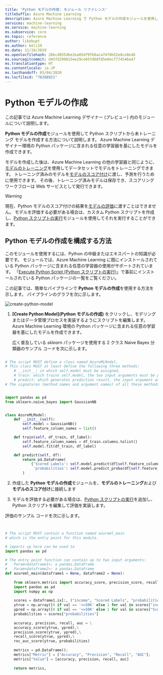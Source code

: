 ```yaml
---
title: 'Python モデルの作成: モジュール リファレンス'
titleSuffix: Azure Machine Learning
description: Azure Machine Learning で Python モデルの作成モジュールを使用して、カスタム モデルまたはデータ処理モジュールを作成する方法について学習します。
services: machine-learning
ms.service: machine-learning
ms.subservice: core
ms.topic: reference
author: likebupt
ms.author: keli19
ms.date: 11/19/2019
ms.openlocfilehash: 26bcd855dbe2ea85df9fb6aca74f8b52e8ce8e46
ms.sourcegitcommit: d45fd299815ee29ce65fd68fd5e0ecf774546a47
ms.translationtype: HT
ms.contentlocale: ja-JP
ms.lasthandoff: 03/04/2020
ms.locfileid: "78268921"
---
```

# <a name="create-python-model"></a>Python モデルの作成

この記事では Azure Machine Learning デザイナー (プレビュー) 内のモジュールについて説明します。

**Python モデルの作成**モジュールを使用して Python スクリプトから未トレーニング モデルを作成する方法について説明します。 Azure Machine Learning デザイナー環境の Python パッケージに含まれる任意の学習器を基にしたモデルを作成できます。 

モデルを作成した後は、Azure Machine Learning の他の学習器と同じように、[モデルのトレーニング](train-model.md)を使用してデータセットでモデルをトレーニングできます。 トレーニング済みのモデルを[モデルのスコア付け](score-model.md)に渡し、予測を行うために使用できます。 その後、トレーニング済みモデルは保存でき、スコアリング ワークフローは Web サービスとして発行できます。

> [!WARNING]
> 現在、Python モデルのスコア付けの結果を[モデルの評価](evaluate-model.md)に渡すことはできません。 モデルを評価する必要がある場合は、カスタム Python スクリプトを作成し、[Python スクリプトの実行](execute-python-script.md)モジュールを使用してそれを実行することができます。  


## <a name="how-to-configure-create-python-model"></a>Python モデルの作成を構成する方法

このモジュールを使用するには、Python の中級またはエキスパートの知識が必要です。 モジュールでは、Azure Machine Learning に既にインストールされている Python パッケージに含まれる任意の学習器の使用がサポートされています。 「[Execute Python Script (Python スクリプトの実行)](execute-python-script.md)」で事前にインストールされている Python パッケージの一覧をご覧ください。
  

この記事では、簡単なパイプラインで **Python モデルの作成**を使用する方法を示します。 パイプラインのグラフを次に示します。

![create-python-model](./media/module/create-python-model.png)

1.  **[Create Python Model]\(Python モデルの作成\)** をクリックし、モデリングまたはデータ管理プロセスを実装するようにスクリプトを編集します。 Azure Machine Learning 環境の Python パッケージに含まれる任意の学習器を基にしたモデルを作成できます。


    広く普及している *sklearn* パッケージを使用する 2 クラス Naive Bayes 分類器のサンプル コードを次に示します。

```Python

# The script MUST define a class named AzureMLModel.
# This class MUST at least define the following three methods:
    # __init__: in which self.model must be assigned,
    # train: which trains self.model, the two input arguments must be pandas DataFrame,
    # predict: which generates prediction result, the input argument and the prediction result MUST be pandas DataFrame.
# The signatures (method names and argument names) of all these methods MUST be exactly the same as the following example.


import pandas as pd
from sklearn.naive_bayes import GaussianNB


class AzureMLModel:
    def __init__(self):
        self.model = GaussianNB()
        self.feature_column_names = list()

    def train(self, df_train, df_label):
        self.feature_column_names = df_train.columns.tolist()
        self.model.fit(df_train, df_label)

    def predict(self, df):
        return pd.DataFrame(
            {'Scored Labels': self.model.predict(df[self.feature_column_names]), 
             'probabilities': self.model.predict_proba(df[self.feature_column_names])[:, 1]}
        )


```


2. 作成した **Python モデルの作成**モジュールを、**モデルのトレーニング**および**モデルのスコア付け**に接続します

3. モデルを評価する必要がある場合は、[Python スクリプトの実行](execute-python-script.md)を追加し、Python スクリプトを編集して評価を実装します。

評価のサンプル コードを次に示します。

```Python


# The script MUST contain a function named azureml_main
# which is the entry point for this module.

# imports up here can be used to 
import pandas as pd

# The entry point function can contain up to two input arguments:
#   Param<dataframe1>: a pandas.DataFrame
#   Param<dataframe2>: a pandas.DataFrame
def azureml_main(dataframe1 = None, dataframe2 = None):
    
    from sklearn.metrics import accuracy_score, precision_score, recall_score, roc_auc_score, roc_curve
    import pandas as pd
    import numpy as np
    
    scores = dataframe1.ix[:, ("income", "Scored Labels", "probabilities")]
    ytrue = np.array([0 if val == '<=50K' else 1 for val in scores["income"]])
    ypred = np.array([0 if val == '<=50K' else 1 for val in scores["Scored Labels"]])    
    probabilities = scores["probabilities"]
    
    accuracy, precision, recall, auc = \
    accuracy_score(ytrue, ypred),\
    precision_score(ytrue, ypred),\
    recall_score(ytrue, ypred),\
    roc_auc_score(ytrue, probabilities)
    
    metrics = pd.DataFrame();
    metrics["Metric"] = ["Accuracy", "Precision", "Recall", "AUC"];
    metrics["Value"] = [accuracy, precision, recall, auc]
    
    return metrics,

```

